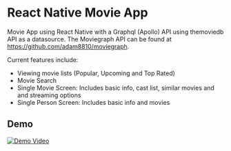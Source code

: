 # React Native Movie App

Movie App using React Native with a Graphql (Apollo) API using themoviedb API as a datasource. The Moviegraph API can be found at https://github.com/adam8810/moviegraph.

Current features include: 
- Viewing movie lists (Popular, Upcoming and Top Rated)
- Movie Search
- Single Movie Screen: Includes basic info, cast list, similar movies and and streaming options
- Single Person Screen: Includes basic info and movies

## Demo
[![Demo Video](https://img.youtube.com/vi/xwyfSQtjvR4/0.jpg)](https://www.youtube.com/watch?v=xwyfSQtjvR4)